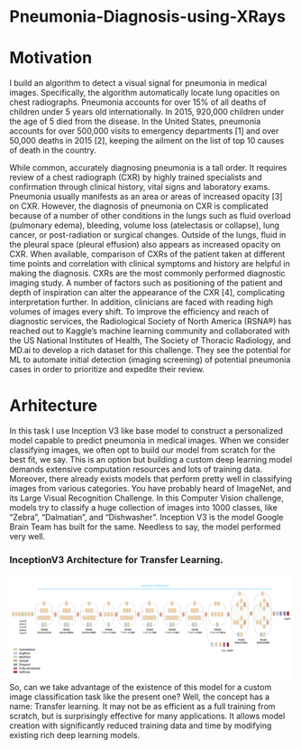 
# Pneumonia-Diagnosis-using-XRays

# Motivation
 I  build an algorithm to detect a visual signal for pneumonia in medical images. Specifically, the algorithm  automatically locate lung opacities on chest radiographs.
 Pneumonia accounts for over 15% of all deaths of children under 5 years old internationally. In 2015, 920,000 children under the age of 5 died from the disease. In the United States, pneumonia accounts for over 500,000 visits to emergency departments [1] and over 50,000 deaths in 2015 [2], keeping the ailment on the list of top 10 causes of death in the country.

While common, accurately diagnosing pneumonia is a tall order. It requires review of a chest radiograph (CXR) by highly trained specialists and confirmation through clinical history, vital signs and laboratory exams. Pneumonia usually manifests as an area or areas of increased opacity [3] on CXR. However, the diagnosis of pneumonia on CXR is complicated because of a number of other conditions in the lungs such as fluid overload (pulmonary edema), bleeding, volume loss (atelectasis or collapse), lung cancer, or post-radiation or surgical changes. Outside of the lungs, fluid in the pleural space (pleural effusion) also appears as increased opacity on CXR. When available, comparison of CXRs of the patient taken at different time points and correlation with clinical symptoms and history are helpful in making the diagnosis.
CXRs are the most commonly performed diagnostic imaging study. A number of factors such as positioning of the patient and depth of inspiration can alter the appearance of the CXR [4], complicating interpretation further. In addition, clinicians are faced with reading high volumes of images every shift.
To improve the efficiency and reach of diagnostic services, the Radiological Society of North America (RSNA®) has reached out to Kaggle’s machine learning community and collaborated with the US National Institutes of Health, The Society of Thoracic Radiology, and MD.ai to develop a rich dataset for this challenge.
They see the potential for ML to automate initial detection (imaging screening) of potential pneumonia cases in order to prioritize and expedite their review.


# Arhitecture
 In this task I use  Inception V3  like base model to construct a personalized model capable to predict  pneumonia in medical images.
 When we consider classifying images, we often opt to build our model from scratch for the best fit, we say. This is an option but building a custom deep learning model demands extensive computation resources and lots of training data. Moreover, there already exists models that perform pretty well in classifying images from various categories. You have probably heard of ImageNet, and its Large Visual Recognition Challenge. In this Computer Vision challenge, models try to classify a huge collection of images into 1000 classes, like “Zebra”, “Dalmatian”, and “Dishwasher”. Inception V3 is the model Google Brain Team has built for the same. Needless to say, the model performed very well.

### InceptionV3 Architecture for Transfer Learning.
![inceptionv3](inceptionv3.png)
So, can we take advantage of the existence of this model for a custom image classification task like the present one? Well, the concept has a name: Transfer learning. It may not be as efficient as a full training from scratch, but is surprisingly effective for many applications. It allows model creation with significantly reduced training data and time by modifying existing rich deep learning models.





